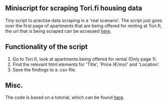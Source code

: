 ## Miniscript for scraping Tori.fi housing data

Tiny script to practise data scraping in a 'real scenario'. The script just goes over the first page of apartments that are being offered for renting at Tori.fi, the url that is being scraped can be accessed [here](https://www.tori.fi/uusimaa?q=&cg=1010&w=3&st=u&c=1014&ros=&roe=&ss=&se=&ht=&at=&mre=&ca=18&l=0&md=th).

## 

## Functionality of the script

1. Go to Tori.fi, look at apartments being offered for rental (Only page 1).
2. Find the relevant html elements for 'Title', 'Price (€/mo)' and 'Location'.
3. Save the findings to a .csv file.

## Misc.

The code is based on a tutorial, which can be found [here](https://www.youtube.com/watch?v=RvCBzhhydNk).